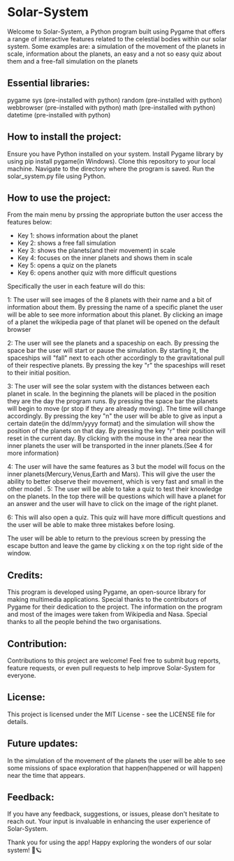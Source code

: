 # Solar-System

Welcome to Solar-System, a Python program built using Pygame that offers a range of interactive features related to the celestial bodies within our solar system. Some examples are: a simulation of the movement of the planets in scale, information about the planets, an easy and a not so easy quiz about them and a free-fall simulation on the planets

## Essential libraries:
pygame
sys (pre-installed with python)
random (pre-installed with python)
webbrowser (pre-installed with python)
math (pre-installed with python)
datetime (pre-installed with python)

## How to install the project:

Ensure you have Python installed on your system.
Install Pygame library by using pip install pygame(in Windows).
Clone this repository to your local machine.
Navigate to the directory where the program is saved.
Run the solar_system.py file using Python.

## How to use the project:
From the main menu by prssing the appropriate button the user access the features below:
* Key 1: shows information about the planet
* Key 2: shows a free fall simulation
* Key 3: shows the planets(and their movement) in scale
* Key 4: focuses on the inner planets and shows them in scale
* Key 5: opens a quiz on the planets
* Key 6: opens another quiz with more difficult questions

Specifically the user in each feature will do this:

1: The user will see  images of the 8 planets with their name and a bit of information about them. By pressing the name of a specific planet the user will be able to see more information about this planet. By clicking an image of a planet the wikipedia page of that planet will be opened on the default browser

2: The user will see the planets and a spaceship on each. By pressing the space bar the user will start or pause the simulation. By starting it, the spaceships will "fall" next to each other accordingly to the gravitational pull of their respective planets. By pressing the key "r" the spaceships will reset to their initial position.

3: The user will see the solar system with the distances between each planet in scale. In the beginning the planets will be placed in the position they are the day the program runs. By pressing the space bar the planets will begin to move (pr stop if they are already moving). The time will change accordingly. By pressing the key "n" the user will be able to give as input a certain date(in the dd/mm/yyyy format) and the simulation will show the position of the planets on that day. By pressing the key "r" their position will reset in the current day. By clicking with the mouse in the area near the inner planets the user will be transported in the inner planets.(See 4 for more information)

4: The user will have the same features as 3 but the model will focus on the inner planets(Mercury,Venus,Earth and Mars). This will give the user the ability to better observe their movement, which is very fast and small in the other model
.
5: The user will be able to take a quiz to test their knowledge on the planets. In the top there will be questions which will have a planet for an answer and the user will have to click on the image of the right planet.

6: This will also open a quiz. This quiz will have more difficult questions and the user will be able to make three mistakes before losing.

The user will be able to return to the previous screen by pressing the escape button and leave the game by clicking x on the top right side of the window.

## Credits:
This program is developed using Pygame, an open-source library for making multimedia applications. Special thanks to the contributors of Pygame for their dedication to the project. 
The information on the program and most of the images were taken from Wikipedia and Nasa. Special thanks to all the people behind the two organisations.

## Contribution:
Contributions to this project are welcome! Feel free to submit bug reports, feature requests, or even pull requests to help improve Solar-System for everyone.

## License:
This project is licensed under the MIT License - see the LICENSE file for details.

## Future updates:
In the simulation of the movement of the planets the user will be able to see some missions of space exploration that happen(happened or will happen) near the time that appears.

## Feedback:
If you have any feedback, suggestions, or issues, please don't hesitate to reach out. Your input is invaluable in enhancing the user experience of Solar-System.

Thank you for using the app! Happy exploring the wonders of our solar system! 🌌🪐

